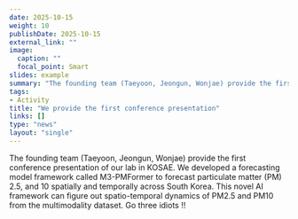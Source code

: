 ```yaml
---
date: 2025-10-15
weight: 10
publishDate: 2025-10-15
external_link: ""
image:
  caption: ""
  focal_point: Smart
slides: example
summary: "The founding team (Taeyoon, Jeongun, Wonjae) provide the first conference presentation of our lab in KOSAE."
tags:
- Activity
title: "We provide the first conference presentation"
links: []
type: "news"
layout: "single"
---
```

The founding team (Taeyoon, Jeongun, Wonjae) provide the first conference presentation of our lab in KOSAE. We developed a forecasting model framework called M3-PMFormer to forecast particulate matter (PM) 2.5, and 10 spatially and temporally across South Korea. This novel AI framework can figure out spatio-temporal dynamics of PM2.5 and PM10 from the multimodality dataset. Go three idiots !!